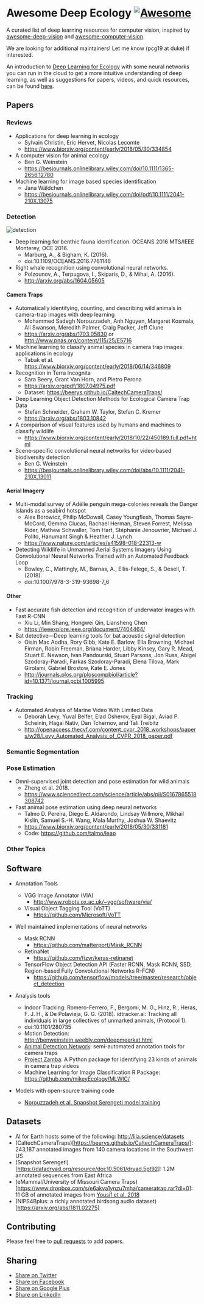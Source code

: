 # Awesome Deep Ecology [![Awesome](https://cdn.rawgit.com/sindresorhus/awesome/d7305f38d29fed78fa85652e3a63e154dd8e8829/media/badge.svg)](https://github.com/sindresorhus/awesome)

A curated list of deep learning resources for computer vision, inspired by [awesome-deep-vision](https://github.com/kjw0612/awesome-deep-vision) and [awesome-computer-vision](https://github.com/jbhuang0604/awesome-computer-vision).

<!-- Maintainers - [Patrick Gray](https://github.com/patrickcgray) -->
<!-- Maintainers - [Ben Weinstein](https://github.com/bw4sz) -->


We are looking for additional maintainers! Let me know (pcg19 at duke) if interested.

An introduction to [Deep Learning for Ecology](https://github.com/patrickcgray/deep_learning_ecology) with some neural networks you can run in the cloud to get a more intuitive understanding of deep learning, as well as suggestions for papers, videos, and quick resources, can be found [here](https://github.com/patrickcgray/deep_learning_ecology).

<!--
## Table of Contents
- [Papers](#papers)
  - [Detection](#detection)
  - [Tracking](#tracking)
  - [Semantic Segmentation](#semantic-segmentation)
  - [Pose Estimation](#pose-estimation)
  - [Other Topics](#other-topics)
- [Courses](#courses)
- [Books](#books)
- [Videos](#videos)
- [Software](#software)
- [Datasets](#datasets)
- [Tutorials](#tutorials)
- [Blogs](#blogs)

-->

## Papers

### Reviews
* Applications for deep learning in ecology
  * Sylvain Christin, Eric Hervet, Nicolas Lecomte
  * https://www.biorxiv.org/content/early/2018/05/30/334854
* A computer vision for animal ecology
  * Ben G. Weinstein
  * https://besjournals.onlinelibrary.wiley.com/doi/10.1111/1365-2656.12780
* Machine learning for image based species identification
  * Jana Wäldchen
  * https://besjournals.onlinelibrary.wiley.com/doi/pdf/10.1111/2041-210X.13075

### Detection
![detection](https://cloud.githubusercontent.com/assets/5226447/8452063/f76ba500-2022-11e5-8db1-2cd5d490e3b3.PNG)

* Deep learning for benthic fauna identification. OCEANS 2016 MTS/IEEE Monterey, OCE 2016. 
  * Marburg, A., & Bigham, K. (2016). 
  * doi:10.1109/OCEANS.2016.7761146
* Right whale recognition using convolutional neural networks. 
  * Polzounov, A., Terpugova, I., Skiparis, D., & Mihai, A. (2016). 
  * http://arxiv.org/abs/1604.05605

#### Camera Traps
* Automatically identifying, counting, and describing wild animals in camera-trap images with deep learning
  * Mohammed Sadegh Norouzzadeh, Anh Nguyen, Margaret Kosmala, Ali Swanson, Meredith Palmer, Craig Packer, Jeff Clune
  * https://arxiv.org/abs/1703.05830 or http://www.pnas.org/content/115/25/E5716
* Machine learning to classify animal species in camera trap images: applications in ecology 
  * Tabak et al. https://www.biorxiv.org/content/early/2018/06/14/346809
* Recognition in Terra Incognita
  * Sara Beery, Grant Van Horn, and Pietro Perona
  * https://arxiv.org/pdf/1807.04975.pdf
  * Dataset: https://beerys.github.io/CaltechCameraTraps/
* Deep Learning Object Detection Methods for Ecological Camera Trap Data
  * Stefan Schneider, Graham W. Taylor, Stefan C. Kremer
  * https://arxiv.org/abs/1803.10842
* A comparison of visual features used by humans and machines to classify wildlife
  * https://www.biorxiv.org/content/early/2018/10/22/450189.full.pdf+html
* Scene‐specific convolutional neural networks for video‐based biodiversity detection
  * Ben G. Weinstein
  * https://besjournals.onlinelibrary.wiley.com/doi/abs/10.1111/2041-210X.13011
  
#### Aerial Imagery
* Multi-modal survey of Adélie penguin mega-colonies reveals the Danger Islands as a seabird hotspot
  * Alex Borowicz, Philip McDowall, Casey Youngflesh, Thomas Sayre-McCord, Gemma Clucas, Rachael Herman, Steven Forrest, Melissa Rider, Mathew Schwaller, Tom Hart, Stéphanie Jenouvrier, Michael J. Polito, Hanumant Singh & Heather J. Lynch
  * https://www.nature.com/articles/s41598-018-22313-w
* Detecting Wildlife in Unmanned Aerial Systems Imagery Using Convolutional Neural Networks Trained with an Automated Feedback Loop
  * Bowley, C., Mattingly, M., Barnas, A., Ellis-Felege, S., & Desell, T. (2018).  
  * doi:10.1007/978-3-319-93698-7_6
  
#### Other
* Fast accurate fish detection and recognition of underwater images with Fast R-CNN
  * Xiu Li, Min Shang, Hongwei Qin, Liansheng Chen
  * https://ieeexplore.ieee.org/document/7404464/
* Bat detective—Deep learning tools for bat acoustic signal detection
  * Oisin Mac Aodha, Rory Gibb, Kate E. Barlow, Ella Browning, Michael Firman, Robin Freeman, Briana Harder, Libby Kinsey, Gary R. Mead, Stuart E. Newson, Ivan Pandourski, Stuart Parsons, Jon Russ, Abigel Szodoray-Paradi, Farkas Szodoray-Paradi, Elena Tilova, Mark Girolami, Gabriel Brostow, Kate E. Jones
  * http://journals.plos.org/ploscompbiol/article?id=10.1371/journal.pcbi.1005995

### Tracking
* Automated Analysis of Marine Video With Limited Data
  * Deborah Levy, Yuval Belfer, Elad Osherov, Eyal Bigal, Aviad P. Scheinin, Hagai Nativ, Dan Tchernov, and Tali Treibitz
  * http://openaccess.thecvf.com/content_cvpr_2018_workshops/papers/w28/Levy_Automated_Analysis_of_CVPR_2018_paper.pdf

### Semantic Segmentation

### Pose Estimation
* Omni-supervised joint detection and pose estimation for wild animals
  * Zheng et al. 2018.
  * https://www.sciencedirect.com/science/article/abs/pii/S0167865518308742
* Fast animal pose estimation using deep neural networks
  * Talmo D. Pereira, Diego E. Aldarondo, Lindsay Willmore, Mikhail Kislin, Samuel S.-H. Wang, Mala Murthy, Joshua W. Shaevitz
  * https://www.biorxiv.org/content/early/2018/05/30/331181
  * Code: https://github.com/talmo/leap

### Other Topics

<!--
## Courses 
## Books 
## Videos
## Tutorials
## Blogs
-->

## Software

* Annotation Tools
  * VGG Image Annotator (VIA)
    * http://www.robots.ox.ac.uk/~vgg/software/via/ 
  * Visual Object Tagging Tool (VoTT)
    * https://github.com/Microsoft/VoTT
    
* Well maintained implementations of neural networks
  * Mask RCNN
    * https://github.com/matterport/Mask_RCNN
  * RetinaNet
    * https://github.com/fizyr/keras-retinanet
  * TensorFlow Object Detection API (Faster RCNN, Mask RCNN, SSD, Region-based Fully Convolutional Networks R-FCN)
    * https://github.com/tensorflow/models/tree/master/research/object_detection
* Analysis tools
  * Indoor Tracking: Romero-Ferrero, F., Bergomi, M. G., Hinz, R., Heras, F. J. H., & De Polavieja, G. G. (2018). idtracker.ai: Tracking all individuals in large collectives of unmarked animals, (Protocol 1). 
  * doi:10.1101/280735
  * Motion Detection: http://benweinstein.weebly.com/deepmeerkat.html   
  * [Animal Detection Network](https://github.com/persts/andenet-desktop): semi-automated annotation tools for camera traps
  * [Project Zamba](https://github.com/drivendataorg/zamba): A Python package for identifying 23 kinds of animals in camera trap videos
  * Machine Learning for Image Classification R Package: https://github.com/mikeyEcology/MLWIC/

* Models with open-source training code
  * [Norouzzadeh et al. Snapshot Serengeti model training](https://github.com/Evolving-AI-Lab/deep_learning_for_camera_trap_images)
  

## Datasets

* AI for Earth hosts some of the following: http://lila.science/datasets
* (CaltechCameraTraps)[https://beerys.github.io/CaltechCameraTraps/]: 243,187 annotated images from 140 camera locations in the Southwest US
* (Snapshot Serengeti)[https://datadryad.org/resource/doi:10.5061/dryad.5pt92]: 1.2M annotated sequences from East Africa
* (eMammal/University of Missouri Camera Traps)[https://www.dropbox.com/s/e6akva1ynzu7mha/cameratrap.rar?dl=0]: 11 GB of annotated images from [Yousif et al. 2018](https://www.researchgate.net/profile/Roland_Kays/publication/327180011_Object_Detection_from_Dynamic_Scene_Using_Joint_Background_Modeling_and_Fast_Deep_Learning_Classification/links/5b852c624585151fd1373ba4/Object-Detection-from-Dynamic-Scene-Using-Joint-Background-Modeling-and-Fast-Deep-Learning-Classification.pdf)
* (NIPS4Bplus: a richly annotated birdsong audio dataset)[https://arxiv.org/abs/1811.02275]
## Contributing
Please feel free to [pull requests](https://github.com/patrickcgray/awesome-deep-ecology/pulls) to add papers.

## Sharing
+ [Share on Twitter](http://twitter.com/home?status=https://github.com/patrickcgray/awesome-deep-ecology)
+ [Share on Facebook](http://www.facebook.com/sharer/sharer.php?u=https://github.com/patrickcgray/awesome-deep-ecology)
+ [Share on Google Plus](http://plus.google.com/share?url=https://github.com/patrickcgray/awesome-deep-ecology)
+ [Share on LinkedIn](http://www.linkedin.com/shareArticle?mini=true&url=https://github.com/patrickcgray/awesome-deep-ecology&title=Awesome%20Deep%20Ecology)

